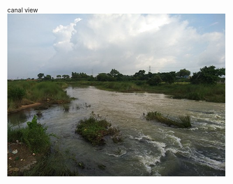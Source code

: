 canal view
![image alt](https://github.com/vennela123-ven/Tenali_village-website/blob/0a0eabfeba531692e039740b09c01bd1b5c56f64/canal%20view.jpg)
